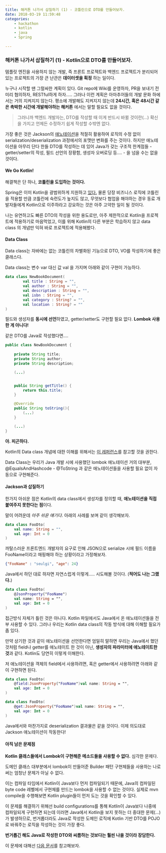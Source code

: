 ```yaml
---
title: 해커톤 나가서 삽질하기 (1) - 코틀린으로 DTO를 만들어보자. 
date: 2018-03-19 11:59:48
categories:
    - hackathon
    - kotlin
    - java
    - Spring
    
---
```


### 해커톤 나가서 삽질하기 (1) - Kotlin으로 DTO를 만들어보자. 

템플릿 엔진을 사용하지 않는 개발, 즉 프론트 프로젝트와 백엔드 프로젝트가 분리되어 있는 프로젝트의 가장 큰 난관은 **데이터셋을 획정** 하는 일이다. 

누구나 시작할 땐 그럴싸한 계획이 있다. Git repo에 Wiki를 운영하자, PR을 보내기 전 미리 협의하자, RESTful하게 하자..... 그러나 이런 계획은 아마추어들의 개발 문화 하에서는 거의 지켜지지 않는다. 평소에 개발해도 지켜지지 않는데 **24시간, 혹은 48시간 같은 촉박한 시간에 개발해야하는 해커톤** 에서는 말할 필요도 없을 것이다. 

> 그러니까 백엔드 개발자는, DTO를 작성할 때 이게 반드시 바뀔 것이란(...) 확신을 가지고 언제든 수정하기 쉽게 작성할 수밖엔 없다. 

가장 좋은 것은 Jackson의 [애노테이션](http://www.baeldung.com/jackson-annotations)을 적절히 활용하여 로직의 수정 없이 serialization/deserialization 과정에서의 포맷만 변화를 주는 것이다. 하지만 애노테이션을 아무리 단다 한들 DTO를 작성하는 데 있어 Java가 갖는 구조적 한계점들 - getter/setter의 작성, 필드 선언의 장황함, 생성자 오버로딩 등.... - 을 넘을 수는 없을 것이다. 

#### We Go Kotlin!

해결책은 단 하나, **코틀린을 도입하는 것이다.**

Spring은 이미 Kotlin을 광범위하게 지원하고 [있다.](https://www.youtube.com/watch?v=SlBRce-aBOc) 물론 당장 비즈니스 로직에 코틀린을 적용할 만큼 코틀린에 숙련도가 높지도 않고, 무엇보다 협업을 해야하는 경우 동료 개발자들에게 Kotlin으로 이주하라고 강요하는 것은 아주 고약한 일이 될 것이다. 

나는 유연하고도 빠른 DTO의 작성을 위한 용도로만, 아주 제한적으로 Kotlin을 프로젝트에 적용하기로 마음먹었고, 이를 위해 Kotlin의 다른 부분은 학습하지 않고 data class 의 개념만 익혀 바로 프로젝트에 적용해봤다.

#### Data Class

Data class는 자바에는 없는 코틀린의 차별화된 기능으로 DTO, VO를 작성하기에 좋은 클래스다. 

Data class는 변수 var 대신 값 val 을 가지며 아래와 같이 구현이 가능하다. 

```kotlin
data class NewBookDocument(
        val title : String = "",
        val author : String = "",
        val description : String = "",
        val isbn : String = "",
        val category : String? = "",
        val location : String? = ""
)
```

필드와 생성자를 **동시에 선언**하였고, getter/setter도 구현할 필요 없다. **Lombok 사용한 게 아니다!**

같은 DTO를 Java로 작성했다면....

```java
public class NewBookDocument { 
    
    private String title;
    private String author;
    private String description;

    (...)


    public String getTitle() {
        return this.title;
    }

    @Override
    public String toString(){
        (...)
    }

    (...)
}
```

**아. 피곤하다.**

Kotlin의 Data class 개념에 대한 이해를 위해서는 [이 레퍼런스](http://kotlinlang.org/docs/reference/data-classes.html)를 참고할 것을 권한다. 

Data Class는 우리가 Java 개발 시에 사용했던 lombok 애노테이션 거의 대부분, @EqualsAndHashcode - @ToString 과 같은 애노테이션들을 사용할 필요 없이 자동으로 구현해준다. 

#### Jackson과 삽질하기 

한가지 아쉬운 점은 Kotlin의 data class에서 생성자를 정의할 때, **애노테이션을 직접 붙여주지 못한다는 점**이다. 

말이 어려운데 *아주 쉬운 얘기다*. 아래의 사례를 보며 같이 생각해보자. 

```kotlin
data class FooDto(
    val name: String = "",
    val age: Int = 0
)
```

까탈스러운 프론트엔드 개발자의 요구로 인해 JSON으로 serialize 시에 필드 이름을 FooName이라고 매핑해야 하는 상황이라고 가정해보자. 

```json
{"FooName" : "seulgi", "age": 24}
```

Java에서 하던 대로 하자면 자연스럽게 이렇게..... 시도해볼 것이다. (**적어도 나는 그랬다.**)

```kotlin
data class FooDto(
    @JsonProperty("FooName")
    val name: String = "",
    val age: Int = 0
)
```

접근방식 자체가 틀린 것은 아니다. Kotlin 파일에서도 Java에서 온 애노테이션들을 전부 사용할 수 있다. 그러나 우리는 Kotlin data class의 작동 방식에 대해 이해할 필요가 좀 있다. 

만약 상기한 것과 같이 애노테이션을 선언한다면 엄밀히 말하면 우리는 Java에서 했던 것처럼 field나 getter를 애노테이트 한 것이 아닌, **생성자의 파라미터에 애노테이트한 것**과 같다. Kotlin도 당연히 이렇게 이해한다. 

저 애노테이션을 객체의 field에서 사용하려면, 혹은 getter에서 사용하려면 아래와 같이 구현하면 된다. 

```kotlin
data class FooDto(
    @field:JsonProperty("FooName")val name: String = "",
    val age: Int = 0
)
```

```kotlin
data class FooDto(
    @get:JsonProperty("FooName")val name: String = "",
    val age: Int = 0
)
```

Java에서와 마찬가지로 deserialization 결과물은 같을 것이다. 이제 의도대로 Jackson 애노테이션이 작동한다! 

#### 아직 남은 문제점 

**Kotlin 클래스들에서 Lombok이 구현해준 메소드들을 사용할 수 없다.** 심각한 문제다. 

도메인 클래스 대부분에서 lombok이 만들어준 Builder 패턴 구현체들을 사용하는 나로써는 엄청난 문제가 아닐 수 없다. 

이는 컴파일 타임에서 Kotlin이 Java보다 먼저 컴파일되기 때문에, Java의 컴파일된 byte code 레벨에서 구현체를 만드는 lombok을 사용할 수 없는 것이다. 실제로 mvn compile을 수행해보면 Kotlin plugin들이 먼저 도는 것을 확인할 수 있다. 

이 문제를 해결하기 위해선 build configurations를 통해 Kotlin이 Java보다 나중에 컴파일되게 구현하면 되는데 이러면 Java에서 Kotlin을 보지 못하는 더 중대한 문제(...)가 발생하므로, 번거롭더라도 Java로 작성한 도메인 로직에 Kotlin 기반 DTO를 POJO로 바꿔주는 로직을 작성하는 것이 가장 좋다. 

**번거롭긴 해도 Java로 작성한 DTO와 씨름하는 것보다는 훨씬 나을 것이라 장담한다.**

이 문제에 대해선 [다음 문서](https://stackoverflow.com/questions/35517325/kotlin-doesnt-see-java-lombok-accessors)를 참고해보자. 

